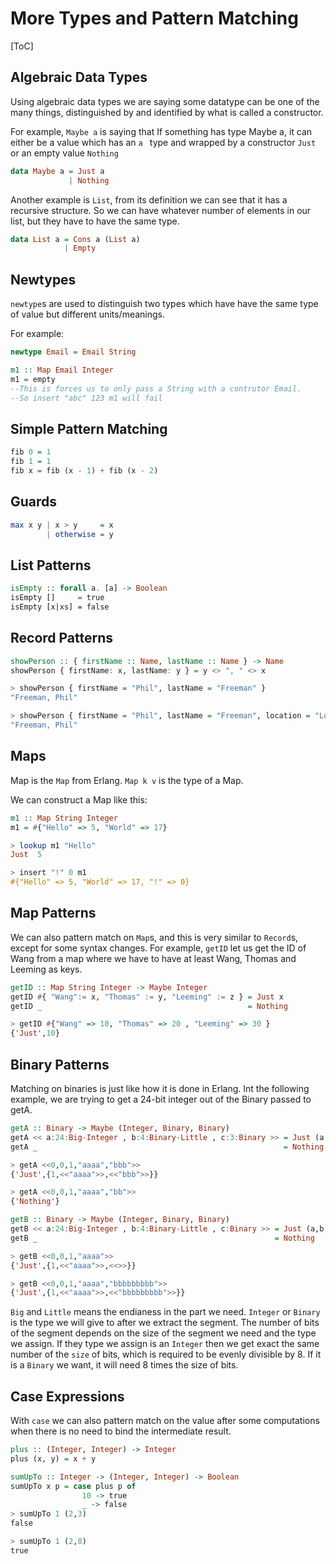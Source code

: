 # More Types and Pattern Matching

[ToC]

## Algebraic Data Types

Using algebraic data types we are saying some datatype can be one of the many things, distinguished by and identified by what is called a constructor.

For example, `Maybe a` is saying that If something has type Maybe a, it can either be a value which has an `a ` type and wrapped by a constructor `Just` or an empty value `Nothing`

```haskell
data Maybe a = Just a
             | Nothing
```

Another example is `List`, from its definition we can see that it has a recursive structure. So we can have whatever number of elements in our list, but they have to have the same type.

```haskell
data List a = Cons a (List a)
            | Empty
```

## Newtypes

`newtype`s are used to distinguish two types which have have the same type of value but different units/meanings.

For example:

```haskell
newtype Email = Email String

m1 :: Map Email Integer
m1 = empty
--This is forces us to only pass a String with a contrutor Email.
--So insert "abc" 123 m1 will fail
```

## Simple Pattern Matching

```haskell
fib 0 = 1
fib 1 = 1
fib x = fib (x - 1) + fib (x - 2)
```

## Guards

```haskell
max x y | x > y     = x
        | otherwise = y
```

## List Patterns

```haskell
isEmpty :: forall a. [a] -> Boolean
isEmpty []     = true
isEmpty [x|xs] = false
```

## Record Patterns

```haskell
showPerson :: { firstName :: Name, lastName :: Name } -> Name
showPerson { firstName: x, lastName: y } = y <> ", " <> x

> showPerson { firstName = "Phil", lastName = "Freeman" }
"Freeman, Phil"

> showPerson { firstName = "Phil", lastName = "Freeman", location = "Los Angeles" }
"Freeman, Phil"
```

## Maps

Map is the `Map` from Erlang. `Map k v` is the type of a Map.

We can construct a Map like this:

```haskell
m1 :: Map String Integer
m1 = #{"Hello" => 5, "World" => 17}

> lookup m1 "Hello"
Just  5

> insert "!" 0 m1
#{"Hello" => 5, "World" => 17, "!" => 0}
```

## Map Patterns

We can also pattern match on `Map`s, and this is very similar to `Record`s, except for some syntax changes. For example, `getID` let us get the ID of Wang from a map where we have to have at least Wang, Thomas and Leeming as keys.

```haskell
getID :: Map String Integer -> Maybe Integer
getID #{ "Wang":= x, "Thomas" := y, "Leeming" := z } = Just x
getID _                                              = Nothing

> getID #{"Wang" => 10, "Thomas" => 20 , "Leeming" => 30 }
{'Just',10}
```

## Binary Patterns

Matching on binaries is just like how it is done in Erlang. Int the following example, we are trying to get a 24-bit integer out of the Binary  passed to getA.

```haskell
getA :: Binary -> Maybe (Integer, Binary, Binary)
getA << a:24:Big-Integer , b:4:Binary-Little , c:3:Binary >> = Just (a,b,c)
getA _                                                       = Nothing

> getA <<0,0,1,"aaaa","bbb">>
{'Just',{1,<<"aaaa">>,<<"bbb">>}}

> getA <<0,0,1,"aaaa","bb">>
{'Nothing'}

getB :: Binary -> Maybe (Integer, Binary, Binary)
getB << a:24:Big-Integer , b:4:Binary-Little , c:Binary >> = Just (a,b,c)
getB _                                                     = Nothing

> getB <<0,0,1,"aaaa">>
{'Just',{1,<<"aaaa">>,<<>>}}

> getB <<0,0,1,"aaaa","bbbbbbbbb">>
{'Just',{1,<<"aaaa">>,<<"bbbbbbbbb">>}}
```

`Big` and `Little` means the endianess in the part we need. `Integer` or `Binary` is the type we will give to after we extract the segment. The number of bits of the segment depends on the size of the segment we need and the type we assign. If they type we assign is an `Integer` then we get exact the same number of the `size` of bits, which is required to be evenly divisible by 8. If it is a `Binary` we want, it will need 8 times the size of bits.

## Case Expressions

With `case` we can also pattern match on the value after some computations when there is no need to bind the intermediate result.

```haskell
plus :: (Integer, Integer) -> Integer
plus (x, y) = x + y

sumUpTo :: Integer -> (Integer, Integer) -> Boolean
sumUpTo x p = case plus p of
                10 -> true
                _ -> false
> sumUpTo 1 (2,3)
false

> sumUpTo 1 (2,8)
true
```
